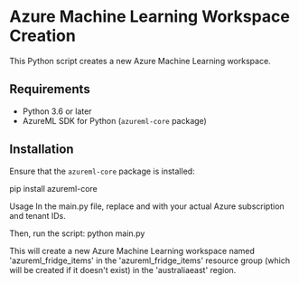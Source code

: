 # Azure Machine Learning Workspace Creation

This Python script creates a new Azure Machine Learning workspace.

## Requirements

- Python 3.6 or later
- AzureML SDK for Python (`azureml-core` package)

## Installation

Ensure that the `azureml-core` package is installed:

pip install azureml-core

Usage
In the main.py file, replace <your-subscription-id> and <your-tenant-id> with your actual Azure subscription and tenant IDs.

Then, run the script:
python main.py

This will create a new Azure Machine Learning workspace named 'azureml_fridge_items' in the 'azureml_fridge_items' resource group (which will be created if it doesn't exist) in the 'australiaeast' region.

